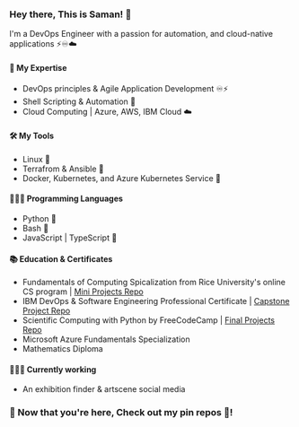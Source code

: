### Hey there, This is Saman! 👋
I'm a DevOps Engineer with a passion for automation, and cloud-native applications ⚡️♾☁️

#### 🧰 My Expertise
- DevOps principles & Agile Application Development ♾⚡️
- Shell Scripting & Automation 🐚
- Cloud Computing | Azure, AWS, IBM Cloud ☁️

#### 🛠 My Tools
- Linux 🐧
- Terrafrom & Ansible 📝
- Docker, Kubernetes, and Azure Kubernetes Service 🚢

#### 👨🏻‍💻 Programming Languages
- Python 🐍
- Bash 🐧
- JavaScript | TypeScript 💠

#### 📚 Education & Certificates 
- Fundamentals of Computing Spicalization from Rice University's online CS program | [Mini Projects Repo](https://github.com/samanxsy/Rice-university-mini-projects)
- IBM DevOps & Software Engineering Professional Certificate | [Capstone Project Repo](https://github.com/samanxsy/devops-capstone-project)
- Scientific Computing with Python by FreeCodeCamp | [Final Projects Repo](https://github.com/samanxsy/fcc-scientific-computing-w-python)
- Microsoft Azure Fundamentals Specialization
- Mathematics Diploma

#### 👨🏻‍💻 Currently working
- An exhibition finder & artscene social media

### 👀 Now that you're here, Check out my pin repos 👀!
